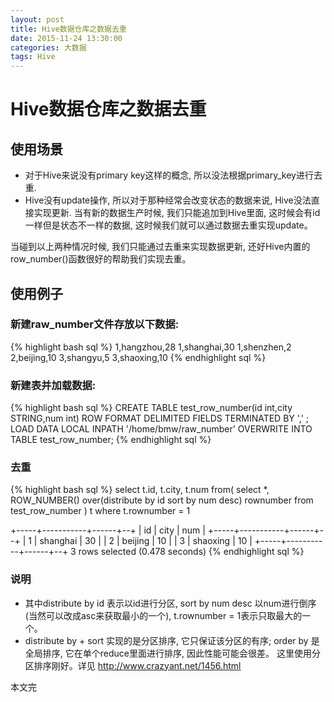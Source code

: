 ```yaml
---
layout: post
title: Hive数据仓库之数据去重
date: 2015-11-24 13:30:00
categories: 大数据
tags: Hive
---
```

# Hive数据仓库之数据去重

## 使用场景

* 对于Hive来说没有primary key这样的概念, 所以没法根据primary_key进行去重.
* Hive没有update操作, 所以对于那种经常会改变状态的数据来说, Hive没法直接实现更新. 当有新的数据生产时候, 我们只能追加到Hive里面, 这时候会有id一样但是状态不一样的数据, 这时候我们就可以通过数据去重实现update。

当碰到以上两种情况时候, 我们只能通过去重来实现数据更新, 还好Hive内置的row_number()函数很好的帮助我们实现去重。

## 使用例子

### 新建raw_number文件存放以下数据:
{% highlight bash sql %}
1,hangzhou,28
1,shanghai,30
1,shenzhen,2
2,beijing,10
3,shangyu,5
3,shaoxing,10
{% endhighlight sql %}

### 新建表并加载数据:
{% highlight bash sql %}
CREATE TABLE test_row_number(id int,city STRING,num int)
ROW FORMAT DELIMITED FIELDS TERMINATED BY ',' ;
LOAD DATA LOCAL INPATH '/home/bmw/raw_number' OVERWRITE INTO TABLE test_row_number;
{% endhighlight sql %}

### 去重

{% highlight bash sql %}
select t.id, t.city, t.num
from(
    select *, ROW_NUMBER() over(distribute by id sort by num desc) rownumber
    from test_row_number
) t
where t.rownumber = 1

+-----+-----------+------+--+
| id  |   city    | num  |
+-----+-----------+------+--+
| 1   | shanghai  | 30   |
| 2   | beijing   | 10   |
| 3   | shaoxing  | 10   |
+-----+-----------+------+--+
3 rows selected (0.478 seconds)
{% endhighlight sql %}

### 说明
* 其中distribute by id 表示以id进行分区, sort by num desc 以num进行倒序(当然可以改成asc来获取最小的一个), t.rownumber = 1表示只取最大的一个。
* distribute by + sort 实现的是分区排序, 它只保证该分区的有序; order by 是全局排序, 它在单个reduce里面进行排序, 因此性能可能会很差。 这里使用分区排序刚好。详见 http://www.crazyant.net/1456.html

本文完
